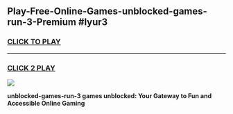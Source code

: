 
## Play-Free-Online-Games-unblocked-games-run-3-Premium #lyur3
<h3>
<a href="https://premium.freeplayer.one?title=unblocked-games-run-3&ref=8M">CLICK TO PLAY</a></h3>
<hr>

<h3>
<a href="https://premium.freeplayer.one?title=unblocked-games-run-3&ref=8M">CLICK 2 PLAY</a>
  
</h3>

<a href="https://premium.freeplayer.one?title=unblocked-games-run-3&ref=8M"><img src="https://clearcache.store/games.png"></a>


**unblocked-games-run-3 games unblocked: Your Gateway to Fun and Accessible Online Gaming**
